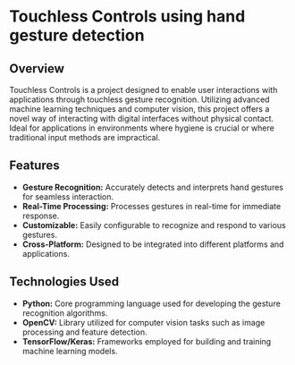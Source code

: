 # Touchless Controls using hand gesture detection

## Overview

Touchless Controls is a project designed to enable user interactions with applications through touchless gesture recognition. Utilizing advanced machine learning techniques and computer vision, this project offers a novel way of interacting with digital interfaces without physical contact. Ideal for applications in environments where hygiene is crucial or where traditional input methods are impractical.

## Features

- **Gesture Recognition:** Accurately detects and interprets hand gestures for seamless interaction.
- **Real-Time Processing:** Processes gestures in real-time for immediate response.
- **Customizable:** Easily configurable to recognize and respond to various gestures.
- **Cross-Platform:** Designed to be integrated into different platforms and applications.

## Technologies Used

- **Python:** Core programming language used for developing the gesture recognition algorithms.
- **OpenCV:** Library utilized for computer vision tasks such as image processing and feature detection.
- **TensorFlow/Keras:** Frameworks employed for building and training machine learning models.

